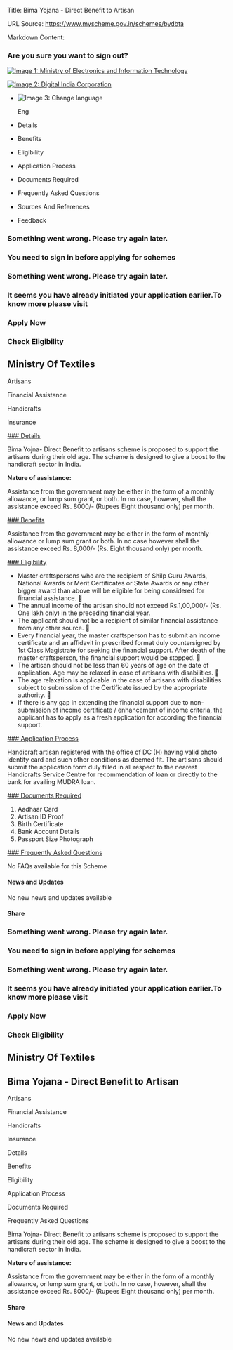 Title: Bima Yojana - Direct Benefit to Artisan

URL Source: https://www.myscheme.gov.in/schemes/bydbta

Markdown Content:
### Are you sure you want to sign out?

[![Image 1: Ministry of Electronics and Information Technology](https://cdn.myscheme.in/images/logos/emblem-black.svg)](https://www.myscheme.gov.in/)

[![Image 2: Digital India Corporation](https://cdn.myscheme.in/images/logos/digital-india-black.svg)](https://www.digitalindia.gov.in/)

*   ![Image 3: Change language](blob:https://www.myscheme.gov.in/b9a31d3949b1882a09ed2f8508d538f3)
    
    Eng
    

*   Details
*   Benefits
*   Eligibility
*   Application Process
*   Documents Required
*   Frequently Asked Questions
*   Sources And References
*   Feedback

### Something went wrong. Please try again later.

### 

### You need to sign in before applying for schemes

### Something went wrong. Please try again later.

### It seems you have already initiated your application earlier.To know more please visit

### Apply Now

### Check Eligibility

Ministry Of Textiles
--------------------

Artisans

Financial Assistance

Handicrafts

Insurance

[### Details](https://www.myscheme.gov.in/schemes/bydbta#details)

Bima Yojna- Direct Benefit to artisans scheme is proposed to support the artisans during their old age. The scheme is designed to give a boost to the handicraft sector in India.

**Nature of assistance:**

Assistance from the government may be either in the form of a monthly allowance, or lump sum grant, or both. In no case, however, shall the assistance exceed Rs. 8000/- (Rupees Eight thousand only) per month.

[### Benefits](https://www.myscheme.gov.in/schemes/bydbta#benefits)

Assistance from the government may be either in the form of monthly allowance or lump sum grant or both. In no case however shall the assistance exceed Rs. 8,000/- (Rs. Eight thousand only) per month.

[### Eligibility](https://www.myscheme.gov.in/schemes/bydbta#eligibility)

*   Master craftspersons who are the recipient of Shilp Guru Awards, National Awards or Merit Certificates or State Awards or any other bigger award than above will be eligible for being considered for financial assistance. 
*   The annual income of the artisan should not exceed Rs.1,00,000/- (Rs. One lakh only) in the preceding financial year.
*   The applicant should not be a recipient of similar financial assistance from any other source. 
*   Every financial year, the master craftsperson has to submit an income certificate and an affidavit in prescribed format duly countersigned by 1st Class Magistrate for seeking the financial support. After death of the master craftsperson, the financial support would be stopped. 
*   The artisan should not be less than 60 years of age on the date of application. Age may be relaxed in case of artisans with disabilities. 
*   The age relaxation is applicable in the case of artisans with disabilities subject to submission of the Certificate issued by the appropriate authority. 
*   If there is any gap in extending the financial support due to non-submission of income certificate / enhancement of income criteria, the applicant has to apply as a fresh application for according the financial support.

[### Application Process](https://www.myscheme.gov.in/schemes/bydbta#application-process)

Handicraft artisan registered with the office of DC (H) having valid photo identity card and such other conditions as deemed fit. The artisans should submit the application form duly filled in all respect to the nearest Handicrafts Service Centre for recommendation of loan or directly to the bank for availing MUDRA loan.

[### Documents Required](https://www.myscheme.gov.in/schemes/bydbta#documents-required)

1.  Aadhaar Card
2.  Artisan ID Proof
3.  Birth Certificate
4.  Bank Account Details
5.  Passport Size Photograph

[### Frequently Asked Questions](https://www.myscheme.gov.in/schemes/bydbta#faqs)

No FAQs available for this Scheme

#### News and Updates

No new news and updates available

#### Share

### Something went wrong. Please try again later.

### 

### You need to sign in before applying for schemes

### Something went wrong. Please try again later.

### It seems you have already initiated your application earlier.To know more please visit

### Apply Now

### Check Eligibility

Ministry Of Textiles
--------------------

Bima Yojana - Direct Benefit to Artisan
---------------------------------------

Artisans

Financial Assistance

Handicrafts

Insurance

Details

Benefits

Eligibility

Application Process

Documents Required

Frequently Asked Questions

Bima Yojna- Direct Benefit to artisans scheme is proposed to support the artisans during their old age. The scheme is designed to give a boost to the handicraft sector in India.

**Nature of assistance:**

Assistance from the government may be either in the form of a monthly allowance, or lump sum grant, or both. In no case, however, shall the assistance exceed Rs. 8000/- (Rupees Eight thousand only) per month.

#### Share

#### News and Updates

No new news and updates available
